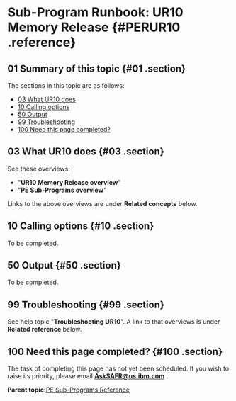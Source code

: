 # Sub-Program Runbook: UR10 Memory Release {#PERUR10 .reference}

## 01 Summary of this topic {#01 .section}

The sections in this topic are as follows:

-   [03 What UR10 does](PERUR10.md#03)
-   [10 Calling options](PERUR10.md#10)
-   [50 Output](PERUR10.md#50)
-   [99 Troubleshooting](PERUR10.md#99)
-   [100 Need this page completed?](PERUR10.md#100)

## 03 What UR10 does {#03 .section}

See these overviews:

-   "**UR10 Memory Release overview**"
-   "**PE Sub-Programs overview**"

Links to the above overviews are under **Related concepts** below.

## 10 Calling options {#10 .section}

To be completed.

## 50 Output {#50 .section}

To be completed.

## 99 Troubleshooting {#99 .section}

See help topic "**Troubleshooting UR10**". A link to that overviews is under **Related reference** below.

## 100 Need this page completed? {#100 .section}

The task of completing this page has not yet been scheduled. If you wish to raise its priority, please email **AskSAFR@us.ibm.com** .

**Parent topic:**[PE Sub-Programs Reference](../html/AAR560PMSubProgRef.md)

